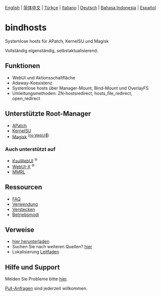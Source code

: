 [English](README.md) | [简体中文](README_zh-CN.md) | [Türkçe](README_tr.md) | [Italiano](README_it.md) | [Deutsch](README_de.md) | [Bahasa Indonesia](README_id.md) | [Español](README_es-ES.md)

# bindhosts

Systemlose hosts für APatch, KernelSU und Magisk

Vollständig eigenständig, selbstaktualisierend.

## Funktionen

- WebUI und Aktionsschaltfläche
- Adaway-Koexistenz
- Systemlose hosts über Manager-Mount, Bind-Mount und OverlayFS
- Umleitungsmethoden: ZN-hostsredirect, hosts_file_redirect, open_redirect

## Unterstützte Root-Manager

- [APatch](https://github.com/bmax121/APatch)
- [KernelSU](https://github.com/tiann/KernelSU)
- [Magisk](https://github.com/topjohnwu/Magisk)  <sup>([no WebUI](https://github.com/topjohnwu/Magisk/issues/8609#event-15568590949)👀)</sup>

### Auch unterstützt auf

- [KsuWebUI](https://github.com/5ec1cff/KsuWebUIStandalone)   <sup>🌐</sup>
- [WebUI-X](https://github.com/MMRLApp/WebUI-X-Portable)   <sup>🌐</sup>
- [MMRL](https://github.com/MMRLApp/MMRL)

## Ressourcen

- [FAQ](Documentation/faq_de.md)
- [Verwendung](Documentation/usage_de.md)
- [Verstecken](Documentation/hiding_de.md)
- [Betriebsmodi](Documentation/modes_de.md)

## Verweise

- [hier herunterladen](https://github.com/bindhosts/bindhosts/releases)
- Suchen Sie nach weiteren Quellen? [hier](Documentation/sources.md)
- Lokalisierung [Leitfaden](Documentation/localize.md)

## Hilfe und Support

Melden Sie Probleme bitte [hier](https://github.com/bindhosts/bindhosts/issues).

[Pull-Anfragen](https://github.com/bindhosts/bindhosts/pulls) sind jederzeit willkommen.
